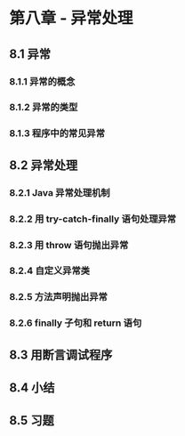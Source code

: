 # 第八章 - 异常处理

## 8.1 异常

### 8.1.1 异常的概念



### 8.1.2 异常的类型



### 8.1.3 程序中的常见异常

## 8.2 异常处理

### 8.2.1 Java 异常处理机制



### 8.2.2 用 try-catch-finally 语句处理异常



### 8.2.3 用 throw 语句抛出异常



### 8.2.4 自定义异常类



### 8.2.5 方法声明抛出异常



### 8.2.6 finally 子句和 return 语句



## 8.3 用断言调试程序



## 8.4 小结



## 8.5 习题
